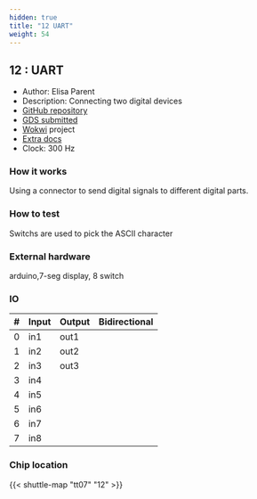 ```yaml
---
hidden: true
title: "12 UART"
weight: 54
---
```


## 12 : UART

* Author: Elisa Parent
* Description: Connecting two digital devices
* [GitHub repository](https://github.com/ElisaParent/tt_um_ElisaParent_UART_wowki)
* [GDS submitted](https://github.com/ElisaParent/tt_um_ElisaParent_UART_wowki/actions/runs/9322329532)
* [Wokwi](https://wokwi.com/projects/399336892246401025) project
* [Extra docs]()
* Clock: 300 Hz

<!---

This file is used to generate your project datasheet. Please fill in the information below and delete any unused
sections.

You can also include images in this folder and reference them in the markdown. Each image must be less than
512 kb in size, and the combined size of all images must be less than 1 MB.
-->


### How it works

Using a connector to send digital signals to different digital parts.

### How to test

Switchs are used to pick the ASCII character

### External hardware

arduino,7-seg display, 8 switch


### IO

| #             | Input    | Output   | Bidirectional   |
| ------------- | -------- | -------- | --------------- |
| 0 | in1  | out1  |         |
| 1 | in2  | out2  |         |
| 2 | in3  | out3  |         |
| 3 | in4  |   |         |
| 4 | in5  |   |         |
| 5 | in6  |   |         |
| 6 | in7  |   |         |
| 7 | in8  |   |         |


### Chip location

{{< shuttle-map "tt07" "12" >}}
